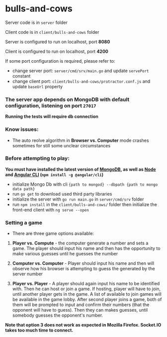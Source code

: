 # bulls-and-cows

Server code is in `server` folder

Client code is in `client/bulls-and-cows` folder

Server is configured to run on localhost, port **8080**

Client is configured to run on localhost, port **4200**

If some port configuration is required, please refer to:
- change server port: `server/cmd/srv/main.go` and update `servePort` constant
- change client port: `client/bulls-and-cows/protractor.conf.js` and update `baseUrl` property


### The server app depends on MongoDB with default configuration, listening on port `27017`
**Running the tests will require db connection**


### Know issues:
- The auto reolve algorithm in **Browser vs. Computer** mode crashes sometimes for still some unclear circumstances

### Before attempting to play:
**You must have installed the latest version of [MongoDB](https://www.mongodb.com/download-center?jmp=docs), as well as [Node](https://nodejs.org/en/download/) and [Angular CLI](https://github.com/angular/angular-cli) (`npm install -g @angular/cli`)**

- initialize Mongo Db with cli `{path to mongod} --dbpath {path to mongo data path}`
- run `go get` to download used third party libraries
- initialize the server with `go run main.go` in `server/cmd/srv` folder
- run `npm install` in the `client/bulls-and-cows/` folder then initialize the front-end client with `ng serve --open` 

### Setting a game

* There are three game options available:
1) **Player vs. Compute** - the computer generate a number and sets a game. The player should input his name and then
has the opportunity to make various guesses until he guesses the number

2) **Computer vs. Computer** - Player should input his name and then will observe how his browser is attempting to guess 
the generated by the server number

3) **Player vs. Player** - A player should again input his name to be identified with. Then he can host or join a game.
If hosting, player will have to join, until another player gets in the game.
A list of available to join games will be available in the game lobby.
After second player joins a game, both of them will be prompted to input and confirm their numbers (that the opponent will have to guess). Then they can makes guesses, until somebody guesses the opponent's number.

**Note that option 3 does not work as expected in Mozilla Firefox. Socket.IO takes too much time to connect.**
